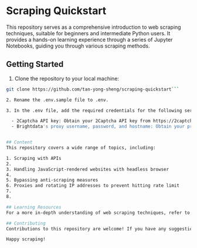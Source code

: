 # Scraping Quickstart

This repository serves as a comprehensive introduction to web scraping techniques, suitable for beginners and intermediate Python users. It provides a hands-on learning experience through a series of Jupyter Notebooks, guiding you through various scraping methods.

## Getting Started

1. Clone the repository to your local machine:
  ```bash
  git clone https://github.com/tan-yong-sheng/scraping-quickstart```

2. Rename the .env.sample file to .env.

3. In the .env file, add the required credentials for the following services:

    - 2Captcha API key: Obtain your 2Captcha API key from https://2captcha.com/2captcha-api. This paid service helps you to bypass recaptcha.
    - Brightdata's proxy username, password, and hostname: Obtain your proxy at https://brightdata.com/ to rotate your IP address and reduce the possibility that you're detected as a scraping bot.


## Content
This repository covers a wide range of topics, including:

1. Scraping with APIs
2. 
3. Handling JavaScript-rendered websites with headless browser
4. 
5. Bypassing anti-scraping measures
6. Proxies and rotating IP addresses to prevent hitting rate limit
7.
8. 

## Learning Resources
For a more in-depth understanding of web scraping techniques, refer to the accompanying blog: [Insert Blog URL]. This blog provides detailed explanations, code samples, and additional resources to complement the Jupyter Notebooks.

## Contributing
Contributions to this repository are welcome! If you have any suggestions, improvements, or additional examples, please feel free to open a pull request or submit an issue.

Happy scraping!